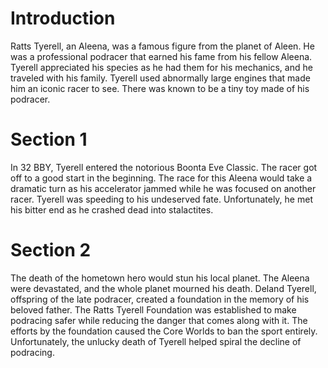 # Introduction

Ratts Tyerell, an Aleena, was a famous figure from the planet of Aleen.
He was a professional podracer that earned his fame from his fellow Aleena.
Tyerell appreciated his species as he had them for his mechanics, and he traveled with his family.
Tyerell used abnormally large engines that made him an iconic racer to see.
There was known to be a tiny toy made of his podracer.

# Section 1

In 32 BBY, Tyerell entered the notorious Boonta Eve Classic.
The racer got off to a good start in the beginning.
The race for this Aleena would take a dramatic turn as his accelerator jammed while he was focused on another racer.
Tyerell was speeding to his undeserved fate.
Unfortunately, he met his bitter end as he crashed dead into stalactites.

# Section 2

The death of the hometown hero would stun his local planet.
The Aleena were devastated, and the whole planet mourned his death.
Deland Tyerell, offspring of the late podracer, created a foundation in the memory of his beloved father.
The Ratts Tyerell Foundation was established to make podracing safer while reducing the danger that comes along with it.
The efforts by the foundation caused the Core Worlds to ban the sport entirely.
Unfortunately, the unlucky death of Tyerell helped spiral the decline of podracing.
